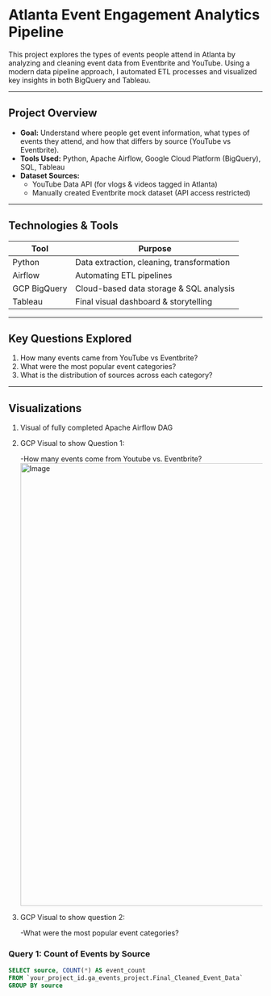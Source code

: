 # Atlanta Event Engagement Analytics Pipeline

This project explores the types of events people attend in Atlanta by analyzing and cleaning event data from Eventbrite and YouTube. Using a modern data pipeline approach, I automated ETL processes and visualized key insights in both BigQuery and Tableau.

---

## Project Overview

- **Goal:** Understand where people get event information, what types of events they attend, and how that differs by source (YouTube vs Eventbrite).
- **Tools Used:** Python, Apache Airflow, Google Cloud Platform (BigQuery), SQL, Tableau
- **Dataset Sources:** 
  - YouTube Data API (for vlogs & videos tagged in Atlanta)
  - Manually created Eventbrite mock dataset (API access restricted)

---

## Technologies & Tools

| Tool            | Purpose                                 |
|-----------------|-----------------------------------------|
| Python          | Data extraction, cleaning, transformation |
| Airflow         | Automating ETL pipelines                |
| GCP BigQuery    | Cloud-based data storage & SQL analysis |
| Tableau         | Final visual dashboard & storytelling   |

---

## Key Questions Explored

1. How many events came from YouTube vs Eventbrite?
2. What were the most popular event categories?
3. What is the distribution of sources across each category?

---

## Visualizations
1. Visual of  fully completed Apache Airflow DAG

2. GCP Visual to show Question 1:
   
   -How many events come from Youtube vs. Eventbrite?
   <img width="877" alt="Image" src="https://github.com/user-attachments/assets/cfff8c92-63c7-4441-a53c-d8453b719bfe" />
3. GCP Visual to show question 2:
   
   -What were the most popular event categories?
   


### Query 1: Count of Events by Source
```sql
SELECT source, COUNT(*) AS event_count
FROM `your_project_id.ga_events_project.Final_Cleaned_Event_Data`
GROUP BY source

